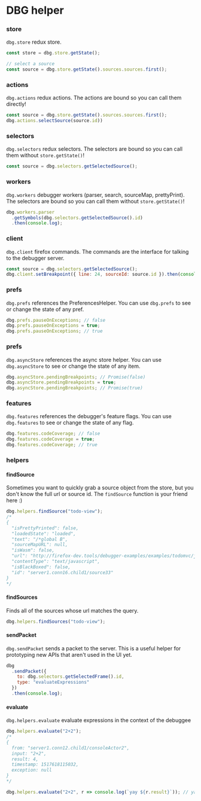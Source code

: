 # DBG helper

### store

`dbg.store` redux store.

```js
const store = dbg.store.getState();

// select a source
const source = dbg.store.getState().sources.sources.first();
```

### actions

`dbg.actions` redux actions.
The actions are bound so you can call them directly!

```js
const source = dbg.store.getState().sources.sources.first();
dbg.actions.selectSource(source.id))
```

### selectors

`dbg.selectors` redux selectors.
The selectors are bound so you can call them without `store.getState()`!

```js
const source = dbg.selectors.getSelectedSource();
```

### workers

`dbg.workers` debugger workers (parser, search, sourceMap, prettyPrint).
The selectors are bound so you can call them without `store.getState()`!

```js
dbg.workers.parser
  .getSymbols(dbg.selectors.getSelectedSource().id)
  .then(console.log);
```

### client

`dbg.client` firefox commands.
The commands are the interface for talking to the debugger server.

```js
const source = dbg.selectors.getSelectedSource();
dbg.client.setBreakpoint({ line: 24, sourceId: source.id }).then(console.log);
```

### prefs

`dbg.prefs` references the PreferencesHelper. You can use `dbg.prefs` to see or change the state of any pref.

```js
dbg.prefs.pauseOnExceptions; // false
dbg.prefs.pauseOnExceptions = true;
dbg.prefs.pauseOnExceptions; // true
```

### prefs

`dbg.asyncStore` references the async store helper. You can use `dbg.asyncStore` to see or change the state of any item.

```js
dbg.asyncStore.pendingBreakpoints; // Promise(false)
dbg.asyncStore.pendingBreakpoints = true;
dbg.asyncStore.pendingBreakpoints; // Promise(true)
```

### features

`dbg.features` references the debugger's feature flags. You can use `dbg.features` to see or change the state of any flag.

```js
dbg.features.codeCoverage; // false
dbg.features.codeCoverage = true;
dbg.features.codeCoverage; // true
```

### helpers

#### findSource

Sometimes you want to quickly grab a source object from the store, but you don't know the full url or source id. The `findSource` function is your friend here :)

```js
dbg.helpers.findSource("todo-view");
/*
{
  "isPrettyPrinted": false,
  "loadedState": "loaded",
  "text": "/*global B",
  "sourceMapURL": null,
  "isWasm": false,
  "url": "http://firefox-dev.tools/debugger-examples/examples/todomvc/js/views/todo-view.js",
  "contentType": "text/javascript",
  "isBlackBoxed": false,
  "id": "server1.conn16.child1/source33"
}
*/
```


#### findSources

Finds all of the sources whose url matches the query.

```js
dbg.helpers.findSources("todo-view");
```

#### sendPacket

`dbg.sendPacket` sends a packet to the server. This is a useful helper for prototyping new APIs that aren't used in the UI yet.

```js
dbg
  .sendPacket({
    to: dbg.selectors.getSelectedFrame().id,
    type: "evaluateExpressions"
  })
  .then(console.log);
```

#### evaluate

`dbg.helpers.evaluate` evaluate expressions in the context of the debuggee

```js
dbg.helpers.evaluate("2+2");
/*
{
  from: "server1.conn12.child1/consoleActor2",
  input: "2+2",
  result: 4,
  timestamp: 1517618115032,
  exception: null
}
*/

dbg.helpers.evaluate("2+2", r => console.log(`yay ${r.result}`)); // yay 4
```
